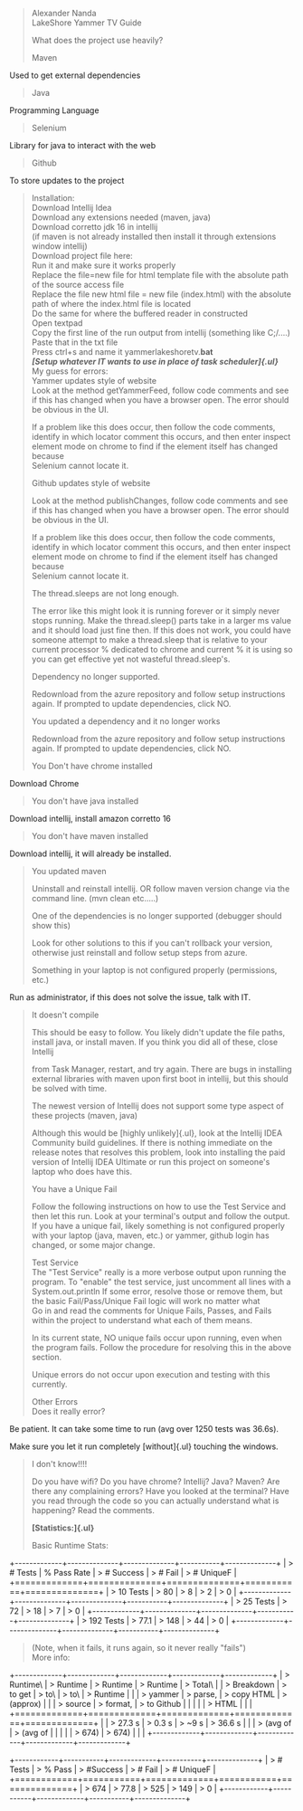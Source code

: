 > Alexander Nanda\
> LakeShore Yammer TV Guide
>
> What does the project use heavily?
>
> Maven

Used to get external dependencies

> Java

Programming Language

> Selenium

Library for java to interact with the web

> Github

To store updates to the project

> Installation:\
> Download Intellij Idea\
> Download any extensions needed (maven, java)\
> Download corretto jdk 16 in intellij\
> (if maven is not already installed then install it through extensions
> window intellij)\
> Download project file here:\
> Run it and make sure it works properly\
> Replace the file=new file for html template file with the absolute
> path of the source access file\
> Replace the file new html file = new file (index.html) with the
> absolute path of where the index.html file is located\
> Do the same for where the buffered reader in constructed\
> Open textpad\
> Copy the first line of the run output from intellij (something like
> C;/....) Paste that in the txt file\
> Press ctrl+s and name it yammerlakeshoretv.**bat**\
> ***[Setup whatever IT wants to use in place of task
> scheduler]{.ul}***\
> My guess for errors:\
> Yammer updates style of website\
> Look at the method getYammerFeed, follow code comments and see if this
> has changed when you have a browser open. The error should be obvious
> in the UI.
>
> If a problem like this does occur, then follow the code comments,
> identify in which locator comment this occurs, and then enter inspect
> element mode on chrome to find if the element itself has changed
> because\
> Selenium cannot locate it.
>
> Github updates style of website
>
> Look at the method publishChanges, follow code comments and see if
> this has changed when you have a browser open. The error should be
> obvious in the UI.
>
> If a problem like this does occur, then follow the code comments,
> identify in which locator comment this occurs, and then enter inspect
> element mode on chrome to find if the element itself has changed
> because\
> Selenium cannot locate it.
>
> The thread.sleeps are not long enough.
>
> The error like this might look it is running forever or it simply
> never stops running. Make the thread.sleep() parts take in a larger ms
> value and it should load just fine then. If this does not work, you
> could have someone attempt to make a thread.sleep that is relative to
> your current processor % dedicated to chrome and current % it is using
> so you can get effective yet not wasteful thread.sleep's.
>
> Dependency no longer supported.
>
> Redownload from the azure repository and follow setup instructions
> again. If prompted to update dependencies, click NO.
>
> You updated a dependency and it no longer works
>
> Redownload from the azure repository and follow setup instructions
> again. If prompted to update dependencies, click NO.
>
> You Don't have chrome installed

Download Chrome

> You don\'t have java installed

Download intellij, install amazon corretto 16

> You don\'t have maven installed

Download intellij, it will already be installed.

> You updated maven
>
> Uninstall and reinstall intellij. OR follow maven version change via
> the command line. (mvn clean etc.....)
>
> One of the dependencies is no longer supported (debugger should show
> this)
>
> Look for other solutions to this if you can't rollback your version,
> otherwise just reinstall and follow setup steps from azure.
>
> Something in your laptop is not configured properly (permissions,
> etc.)

Run as administrator, if this does not solve the issue, talk with IT.

> It doesn't compile
>
> This should be easy to follow. You likely didn't update the file
> paths, install java, or install maven. If you think you did all of
> these, close Intellij
>
> from Task Manager, restart, and try again. There are bugs in
> installing external libraries with maven upon first boot in intellij,
> but this should be solved with time.
>
> The newest version of Intellij does not support some type aspect of
> these projects (maven, java)
>
> Although this would be [highly unlikely]{.ul}, look at the Intellij
> IDEA\
> Community build guidelines. If there is nothing immediate on the
> release notes that resolves this problem, look into installing the
> paid version of Intellij IDEA Ultimate or run this project on
> someone's laptop who does have this.
>
> You have a Unique Fail
>
> Follow the following instructions on how to use the Test Service and
> then let this run. Look at your terminal's output and follow the
> output. If you have a unique fail, likely something is not configured
> properly with your laptop (java, maven, etc.) or yammer, github login
> has changed, or some major change.
>
> Test Service\
> The "Test Service" really is a more verbose output upon running the
> program. To "enable" the test service, just uncomment all lines with a
> System.out.println If some error, resolve those or remove them, but
> the basic Fail/Pass/Unique Fail logic will work no matter what\
> Go in and read the comments for Unique Fails, Passes, and Fails within
> the project to understand what each of them means.
>
> In its current state, NO unique fails occur upon running, even when
> the program fails. Follow the procedure for resolving this in the
> above section.
>
> Unique errors do not occur upon execution and testing with this
> currently.
>
> Other Errors\
> Does it really error?

Be patient. It can take some time to run (avg over 1250 tests was
36.6s).

Make sure you let it run completely [without]{.ul} touching the windows.

> I don't know!!!!
>
> Do you have wifi? Do you have chrome? Intellij? Java? Maven? Are there
> any complaining errors? Have you looked at the terminal? Have you read
> through the code so you can actually understand what is happening?
> Read the comments.
>
> **[Statistics:]{.ul}**
>
> Basic Runtime Stats:

+-------------+--------------+--------------+-----------+--------------+
| > \# Tests  | \% Pass Rate | > \# Success | > \# Fail | > \# UniqueF |
+=============+==============+==============+===========+==============+
| > 10 Tests  | > 80         | > 8          | > 2       | > 0          |
+-------------+--------------+--------------+-----------+--------------+
| > 25 Tests  | > 72         | > 18         | > 7       | > 0          |
+-------------+--------------+--------------+-----------+--------------+
| > 192 Tests | > 77.1       | > 148        | > 44      | > 0          |
+-------------+--------------+--------------+-----------+--------------+

> (Note, when it fails, it runs again, so it never really "fails")\
> More info:

+-------------+-------------+-------------+-------------+-------------+
| > Runtime\  | > Runtime   | > Runtime   | > Runtime   | > Total\    |
| > Breakdown | > to get    | > to\       | > to\       | > Runtime   |
|             | > yammer    | > parse,    | > copy HTML | > (approx)  |
|             | > source    | > format,   | > to Github |             |
|             |             | > HTML      |             |             |
+=============+=============+=============+=============+=============+
|             | > 27.3 s    | > 0.3 s     | > \~9 s     | > 36.6 s    |
|             | > (avg of   | > (avg of   |             |             |
|             | > 674)      | > 674)      |             |             |
+-------------+-------------+-------------+-------------+-------------+

+------------+-----------+-------------+-----------+--------------+
| > \# Tests | > \% Pass | > \#Success | > \# Fail | > \# UniqueF |
+============+===========+=============+===========+==============+
| > 674      | > 77.8    | > 525       | > 149     | > 0          |
+------------+-----------+-------------+-----------+--------------+
